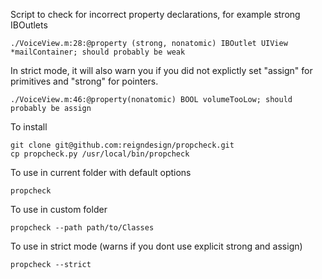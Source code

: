 Script to check for incorrect property declarations, for example strong IBOutlets

````
./VoiceView.m:28:@property (strong, nonatomic) IBOutlet UIView *mailContainer; should probably be weak
````
In strict mode, it will also warn you if you did not explictly set "assign" for primitives and "strong" for pointers.

````
./VoiceView.m:46:@property(nonatomic) BOOL volumeTooLow; should probably be assign
````

To install
````
git clone git@github.com:reigndesign/propcheck.git
cp propcheck.py /usr/local/bin/propcheck
````

To use in current folder with default options
````
propcheck
````

To use in custom folder
````
propcheck --path path/to/Classes
````

To use in strict mode (warns if you dont use explicit strong and assign)
````
propcheck --strict 
````
